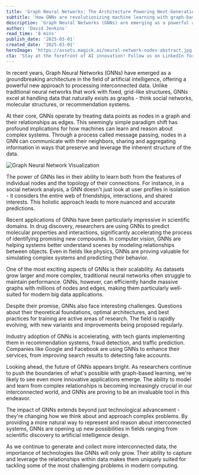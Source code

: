 ```yaml
---
title: 'Graph Neural Networks: The Architecture Powering Next-Generation AI'
subtitle: 'How GNNs are revolutionizing machine learning with graph-based computations'
description: 'Graph Neural Networks (GNNs) are emerging as a powerful architecture that\'s transforming how AI systems process and learn from interconnected data. By treating data as nodes and edges in a graph structure, GNNs can capture complex relationships and patterns that traditional neural networks might miss. This breakthrough approach is opening new possibilities across multiple domains, from drug discovery to social network analysis.'
author: 'David Jenkins'
read_time: '8 mins'
publish_date: '2025-03-01'
created_date: '2025-03-01'
heroImage: 'https://assets.magick.ai/neural-network-nodes-abstract.jpg'
cta: 'Stay at the forefront of AI innovation! Follow us on LinkedIn for more in-depth coverage of breakthrough technologies like Graph Neural Networks and their real-world applications. Join our community of tech enthusiasts and industry professionals shaping the future of artificial intelligence.'
---
```


In recent years, Graph Neural Networks (GNNs) have emerged as a groundbreaking architecture in the field of artificial intelligence, offering a powerful new approach to processing interconnected data. Unlike traditional neural networks that work with fixed, grid-like structures, GNNs excel at handling data that naturally exists as graphs - think social networks, molecular structures, or recommendation systems.

At their core, GNNs operate by treating data points as nodes in a graph and their relationships as edges. This seemingly simple paradigm shift has profound implications for how machines can learn and reason about complex systems. Through a process called message passing, nodes in a GNN can communicate with their neighbors, sharing and aggregating information in ways that preserve and leverage the inherent structure of the data.

![Graph Neural Network Visualization](https://i.magick.ai/GNN-Visualization-Example.jpg)

The power of GNNs lies in their ability to learn both from the features of individual nodes and the topology of their connections. For instance, in a social network analysis, a GNN doesn't just look at user profiles in isolation - it considers the entire web of friendships, interactions, and shared interests. This holistic approach leads to more nuanced and accurate predictions.

Recent applications of GNNs have been particularly impressive in scientific domains. In drug discovery, researchers are using GNNs to predict molecular properties and interactions, significantly accelerating the process of identifying promising new compounds. In computer vision, GNNs are helping systems better understand scenes by modeling relationships between objects. Even in fields like physics, GNNs are proving valuable for simulating complex systems and predicting their behavior.

One of the most exciting aspects of GNNs is their scalability. As datasets grow larger and more complex, traditional neural networks often struggle to maintain performance. GNNs, however, can efficiently handle massive graphs with millions of nodes and edges, making them particularly well-suited for modern big data applications.

Despite their promise, GNNs also face interesting challenges. Questions about their theoretical foundations, optimal architectures, and best practices for training are active areas of research. The field is rapidly evolving, with new variants and improvements being proposed regularly.

Industry adoption of GNNs is accelerating, with tech giants implementing them in recommendation systems, fraud detection, and traffic prediction. Companies like Google and Facebook are using GNNs to enhance their services, from improving search results to detecting fake accounts.

Looking ahead, the future of GNNs appears bright. As researchers continue to push the boundaries of what's possible with graph-based learning, we're likely to see even more innovative applications emerge. The ability to model and learn from complex relationships is becoming increasingly crucial in our interconnected world, and GNNs are proving to be an invaluable tool in this endeavor.

The impact of GNNs extends beyond just technological advancement - they're changing how we think about and approach complex problems. By providing a more natural way to represent and reason about interconnected systems, GNNs are opening up new possibilities in fields ranging from scientific discovery to artificial intelligence design.

As we continue to generate and collect more interconnected data, the importance of technologies like GNNs will only grow. Their ability to capture and leverage the relationships within data makes them uniquely suited for tackling some of the most challenging problems in modern computing.